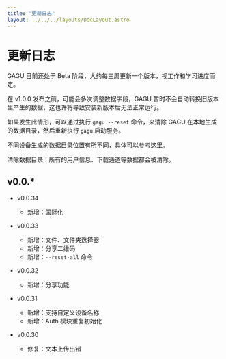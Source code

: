 ```yaml
---
title: "更新日志"
layout: ../../../layouts/DocLayout.astro
---
```


# 更新日志

GAGU 目前还处于 Beta 阶段，大约每三周更新一个版本，视工作和学习进度而定。

在 v1.0.0 发布之前，可能会多次调整数据字段，GAGU 暂时不会自动转换旧版本里产生的数据，这也许将导致安装新版本后无法正常运行。

如果发生此情形，可以通过执行 `gagu --reset` 命令，来清除 GAGU 在本地生成的数据目录，然后重新执行 `gagu` 启动服务。

不同设备生成的数据目录位置有所不同，具体可以参考[这里](/docs/getting-started/usage.zh#工作空间)。

<div class="apply-tip">
清除数据目录：所有的用户信息、下载通道等数据都会被清除。
</div>

## v0.0.*

- v0.0.34
  - 新增：国际化

- v0.0.33
  - 新增：文件、文件夹选择器
  - 新增：分享二维码
  - 新增：`--reset-all` 命令

- v0.0.32
  - 新增：分享功能

- v0.0.31
  - 新增：支持自定义设备名称
  - 新增：Auth 模块重复初始化

- v0.0.30
  - 修复：文本上传出错
